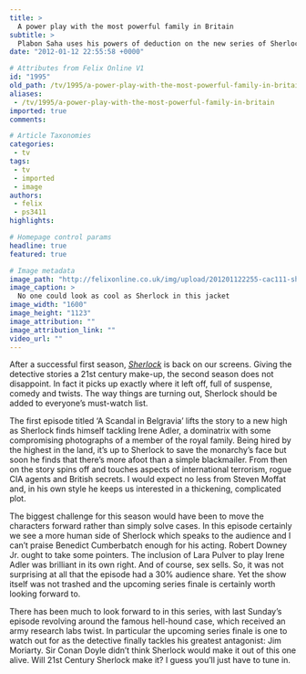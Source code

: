 ```yaml
---
title: >
  A power play with the most powerful family in Britain
subtitle: >
  Plabon Saha uses his powers of deduction on the new series of Sherlock
date: "2012-01-12 22:55:58 +0000"

# Attributes from Felix Online V1
id: "1995"
old_path: /tv/1995/a-power-play-with-the-most-powerful-family-in-britain
aliases:
 - /tv/1995/a-power-play-with-the-most-powerful-family-in-britain
imported: true
comments:

# Article Taxonomies
categories:
 - tv
tags:
 - tv
 - imported
 - image
authors:
 - felix
 - ps3411
highlights:

# Homepage control params
headline: true
featured: true

# Image metadata
image_path: "http://felixonline.co.uk/img/upload/201201122255-cac111-sherlock-and-watson-bbc-2010.jpg"
image_caption: >
  No one could look as cool as Sherlock in this jacket
image_width: "1600"
image_height: "1123"
image_attribution: ""
image_attribution_link: ""
video_url: ""
---
```


After a successful first season, [_Sherlock_](http://www.bbc.co.uk/programmes/b018ttws) is back on our screens. Giving the detective stories a 21st century make-up, the second season does not disappoint. In fact it picks up exactly where it left off, full of suspense, comedy and twists. The way things are turning out, Sherlock should be added to everyone’s must-watch list.

The first episode titled ‘A Scandal in Belgravia’ lifts the story to a new high as Sherlock finds himself tackling Irene Adler, a dominatrix with some compromising photographs of a member of the royal family. Being hired by the highest in the land, it’s up to Sherlock to save the monarchy’s face but soon he finds that there’s more afoot than a simple blackmailer. From then on the story spins off and touches aspects of international terrorism, rogue CIA agents and British secrets. I would expect no less from Steven Moffat and, in his own style he keeps us interested in a thickening, complicated plot.

The biggest challenge for this season would have been to move the characters forward rather than simply solve cases. In this episode certainly we see a more human side of Sherlock which speaks to the audience and I can’t praise Benedict Cumberbatch enough for his acting. Robert Downey Jr. ought to take some pointers. The inclusion of Lara Pulver to play Irene Adler was brilliant in its own right. And of course, sex sells. So, it was not surprising at all that the episode had a 30% audience share. Yet the show itself was not trashed and the upcoming series finale is certainly worth looking forward to.

There has been much to look forward to in this series, with last Sunday’s episode revolving around the famous hell-hound case, which received an army research labs twist. In particular the upcoming series finale is one to watch out for as the detective finally tackles his greatest antagonist: Jim Moriarty. Sir Conan Doyle didn’t think Sherlock would make it out of this one alive. Will 21st Century Sherlock make it? I guess you’ll just have to tune in.

